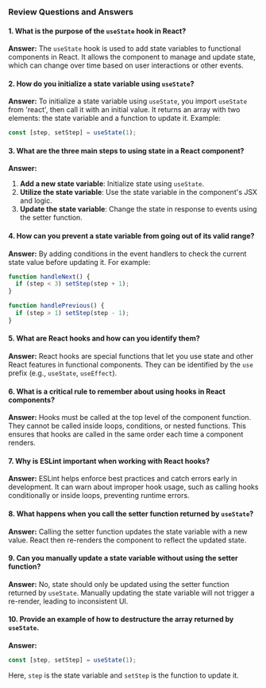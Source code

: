 ### Review Questions and Answers

#### 1. **What is the purpose of the `useState` hook in React?**

**Answer:**
The `useState` hook is used to add state variables to functional components in React. It allows the component to manage and update state, which can change over time based on user interactions or other events.

#### 2. **How do you initialize a state variable using `useState`?**

**Answer:**
To initialize a state variable using `useState`, you import `useState` from 'react', then call it with an initial value. It returns an array with two elements: the state variable and a function to update it.
Example:

```javascript
const [step, setStep] = useState(1);
```

#### 3. **What are the three main steps to using state in a React component?**

**Answer:**

1. **Add a new state variable**: Initialize state using `useState`.
2. **Utilize the state variable**: Use the state variable in the component's JSX and logic.
3. **Update the state variable**: Change the state in response to events using the setter function.

#### 4. **How can you prevent a state variable from going out of its valid range?**

**Answer:**
By adding conditions in the event handlers to check the current state value before updating it. For example:

```javascript
function handleNext() {
  if (step < 3) setStep(step + 1);
}

function handlePrevious() {
  if (step > 1) setStep(step - 1);
}
```

#### 5. **What are React hooks and how can you identify them?**

**Answer:**
React hooks are special functions that let you use state and other React features in functional components. They can be identified by the `use` prefix (e.g., `useState`, `useEffect`).

#### 6. **What is a critical rule to remember about using hooks in React components?**

**Answer:**
Hooks must be called at the top level of the component function. They cannot be called inside loops, conditions, or nested functions. This ensures that hooks are called in the same order each time a component renders.

#### 7. **Why is ESLint important when working with React hooks?**

**Answer:**
ESLint helps enforce best practices and catch errors early in development. It can warn about improper hook usage, such as calling hooks conditionally or inside loops, preventing runtime errors.

#### 8. **What happens when you call the setter function returned by `useState`?**

**Answer:**
Calling the setter function updates the state variable with a new value. React then re-renders the component to reflect the updated state.

#### 9. **Can you manually update a state variable without using the setter function?**

**Answer:**
No, state should only be updated using the setter function returned by `useState`. Manually updating the state variable will not trigger a re-render, leading to inconsistent UI.

#### 10. **Provide an example of how to destructure the array returned by `useState`.**

**Answer:**

```javascript
const [step, setStep] = useState(1);
```

Here, `step` is the state variable and `setStep` is the function to update it.

